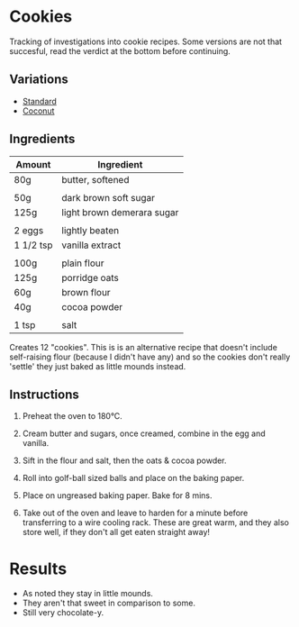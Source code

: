 
# Cookies

Tracking of investigations into cookie recipes. Some versions are not that succesful, read the
verdict at the bottom before continuing.

## Variations

 - [Standard](https://github.com/michaeljones/cookies/tree/master)
 - [Coconut](https://github.com/michaeljones/cookies/tree/coconut)

## Ingredients

| Amount     |  Ingredient                  |
| ------     |  ----------                  |
| 80g        |  butter, softened            |
|            |                              |
| 50g        |  dark brown soft sugar       |
| 125g       |  light brown demerara sugar  |
|            |                              |
| 2 eggs     |  lightly beaten              |
| 1 1/2 tsp  |  vanilla extract             |
|            |                              |
| 100g       |  plain flour                 |
| 125g       |  porridge oats               |
| 60g        |  brown flour                 |
| 40g        |  cocoa powder                |
|            |                              |
| 1 tsp      |  salt                        |


Creates 12 "cookies". This is is an alternative recipe that doesn't include self-raising flour
(because I didn't have any) and so the cookies don't really 'settle' they just baked as little
mounds instead.

## Instructions

1. Preheat the oven to 180°C.

2. Cream butter and sugars, once creamed, combine in the egg and vanilla.

3. Sift in the flour and salt, then the oats & cocoa powder.

4. Roll into golf-ball sized balls and place on the baking paper.

5. Place on ungreased baking paper. Bake for 8 mins.

6. Take out of the oven and leave to harden for a minute before transferring to
   a wire cooling rack. These are great warm, and they also store well, if they
   don't all get eaten straight away!


# Results

- As noted they stay in little mounds.
- They aren't that sweet in comparison to some. 
- Still very chocolate-y.

